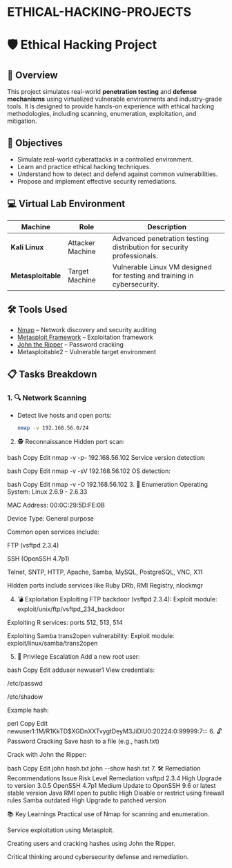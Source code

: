 # ETHICAL-HACKING-PROJECTS
# 🛡️ Ethical Hacking Project

## 📘 Overview

This project simulates real-world **penetration testing** and **defense mechanisms** using virtualized vulnerable environments and industry-grade tools. It is designed to provide hands-on experience with ethical hacking methodologies, including scanning, enumeration, exploitation, and mitigation.

## 🎯 Objectives

- Simulate real-world cyberattacks in a controlled environment.
- Learn and practice ethical hacking techniques.
- Understand how to detect and defend against common vulnerabilities.
- Propose and implement effective security remediations.

## 💻 Virtual Lab Environment

| Machine          | Role              | Description                                                                 |
|------------------|-------------------|-----------------------------------------------------------------------------|
| **Kali Linux**    | Attacker Machine  | Advanced penetration testing distribution for security professionals.       |
| **Metasploitable**| Target Machine    | Vulnerable Linux VM designed for testing and training in cybersecurity.     |

## 🛠️ Tools Used

- [Nmap](https://nmap.org) – Network discovery and security auditing  
- [Metasploit Framework](https://www.metasploit.com) – Exploitation framework  
- [John the Ripper](https://www.openwall.com/john/) – Password cracking  
- Metasploitable2 – Vulnerable target environment  

## 📋 Tasks Breakdown

### 1. 🔍 Network Scanning
- Detect live hosts and open ports:
  ```bash
  nmap -v 192.168.56.0/24
2. 🕵️ Reconnaissance
Hidden port scan:

bash
Copy
Edit
nmap -v -p- 192.168.56.102
Service version detection:

bash
Copy
Edit
nmap -v -sV 192.168.56.102
OS detection:

bash
Copy
Edit
nmap -v -O 192.168.56.102
3. 📑 Enumeration
Operating System: Linux 2.6.9 - 2.6.33

MAC Address: 00:0C:29:5D:FE:0B

Device Type: General purpose

Common open services include:

FTP (vsftpd 2.3.4)

SSH (OpenSSH 4.7p1)

Telnet, SNTP, HTTP, Apache, Samba, MySQL, PostgreSQL, VNC, X11

Hidden ports include services like Ruby DRb, RMI Registry, nlockmgr

4. 💣 Exploitation
Exploiting FTP backdoor (vsftpd 2.3.4):
Exploit module: exploit/unix/ftp/vsftpd_234_backdoor

Exploiting R services: ports 512, 513, 514

Exploiting Samba trans2open vulnerability:
Exploit module: exploit/linux/samba/trans2open

5. 🔐 Privilege Escalation
Add a new root user:

bash
Copy
Edit
adduser newuser1
View credentials:

/etc/passwd

/etc/shadow

Example hash:

perl
Copy
Edit
newuser1:$1$M/R1KkTD$XGDnXXTvygtDeyM3JiDlU0:20224:0:99999:7:::
6. 🔓 Password Cracking
Save hash to a file (e.g., hash.txt)

Crack with John the Ripper:

bash
Copy
Edit
john hash.txt
john --show hash.txt
7. 🛠️ Remediation Recommendations
Issue	Risk Level	Remediation
vsftpd 2.3.4	High	Upgrade to version 3.0.5
OpenSSH 4.7p1	Medium	Update to OpenSSH 9.6 or latest stable version
Java RMI open to public	High	Disable or restrict using firewall rules
Samba outdated	High	Upgrade to patched version

📚 Key Learnings
Practical use of Nmap for scanning and enumeration.

Service exploitation using Metasploit.

Creating users and cracking hashes using John the Ripper.

Critical thinking around cybersecurity defense and remediation.
